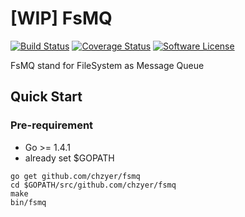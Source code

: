 # [WIP] FsMQ

[![Build Status](https://travis-ci.org/chzyer/fsmq.svg?branch=master)](https://travis-ci.org/chzyer/fsmq)
[![Coverage Status](https://coveralls.io/repos/chzyer/fsmq/badge.svg?branch=master&service=github)](https://coveralls.io/github/chzyer/fsmq?branch=master)
[![Software License](https://img.shields.io/badge/license-MIT-brightgreen.svg)](LICENSE.md)

FsMQ stand for FileSystem as Message Queue

## Quick Start

### Pre-requirement
* Go >= 1.4.1
* already set $GOPATH

```
go get github.com/chzyer/fsmq
cd $GOPATH/src/github.com/chzyer/fsmq
make
bin/fsmq
```
